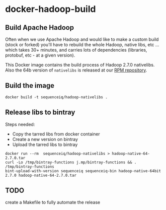 docker-hadoop-build
===================

## Build Apache Hadoop
Often when we use Apache Hadoop and would like to make a custom build (stock or forked) you'll have to 
rebuild the whole Hadoop, native libs, etc ... which takes 30+ minutes, and carries lots of dependencies
(libraries, protobuf, etc - at a given version).

This Docker image contains the build process of Hadoop 2.7.0 nativelibs. Also the 64b version of `nativelibs`
is released at our [RPM repository](http://dl.bintray.com/sequenceiq/sequenceiq-bin/hadoop-native-64-2.7.0.tar).

## Build the image
```
docker build -t sequenceiq/hadoop-nativelibs .
```

## Release libs to bintray

Steps needed:
- Copy the tarred libs from docker container
- Create a new version on bintray
- Upload the tarred libs to bintray

```
docker run --rm  sequenceiq/hadoop-nativelibs > hadoop-native-64-2.7.0.tar
curl -Lo /tmp/bintray-functions j.mp/bintray-functions && . /tmp/bintray-functions
bint-upload-with-version sequenceiq sequenceiq-bin hadoop-native-64bit 2.7.0 hadoop-native-64-2.7.0.tar
```

## TODO

create a Makefile to fully automate the release
